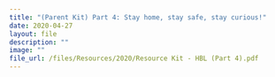 ```yaml
---
title: "(Parent Kit) Part 4: Stay home, stay safe, stay curious!"
date: 2020-04-27
layout: file
description: ""
image: ""
file_url: /files/Resources/2020/Resource Kit - HBL (Part 4).pdf
---
```

